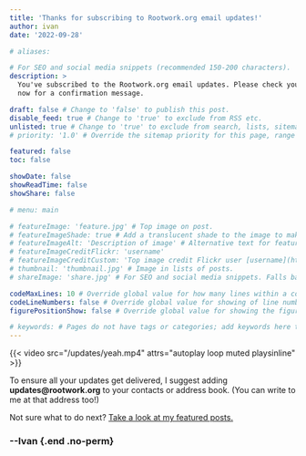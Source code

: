 ```yaml
---
title: 'Thanks for subscribing to Rootwork.org email updates!'
author: ivan
date: '2022-09-28'

# aliases:

# For SEO and social media snippets (recommended 150-200 characters).
description: >
  You've subscribed to the Rootwork.org email updates. Please check your email
  now for a confirmation message.

draft: false # Change to 'false' to publish this post.
disable_feed: true # Change to 'true' to exclude from RSS etc.
unlisted: true # Change to 'true' to exclude from search, lists, sitemaps, and feeds.
# priority: '1.0' # Override the sitemap priority for this page, range 1.0 (high) to 0.0 (low)

featured: false
toc: false

showDate: false
showReadTime: false
showShare: false

# menu: main

# featureImage: 'feature.jpg' # Top image on post.
# featureImageShade: true # Add a translucent shade to the image to make overlaid text easier to read.
# featureImageAlt: 'Description of image' # Alternative text for featured image.
# featureImageCreditFlickr: 'username'
# featureImageCreditCustom: 'Top image credit Flickr user [username](https://www.flickr.com/photos/username).'
# thumbnail: 'thumbnail.jpg' # Image in lists of posts.
# shareImage: 'share.jpg' # For SEO and social media snippets. Falls back to thumbnail (if set) or featureImage.

codeMaxLines: 10 # Override global value for how many lines within a code block before auto-collapsing.
codeLineNumbers: false # Override global value for showing of line numbers within code block.
figurePositionShow: false # Override global value for showing the figure label.

# keywords: # Pages do not have tags or categories; add keywords here to include them in metadata for SEO.
---
```


{{< video src="/updates/yeah.mp4" attrs="autoplay loop muted playsinline" >}}

To ensure all your updates get delivered, I suggest adding
**updates&#64;rootwork.org** to your contacts or address book. (You can write to
me at that address too!)

Not sure what to do next? [Take a look at my featured posts.](/featured/)

### --Ivan {.end .no-perm}
